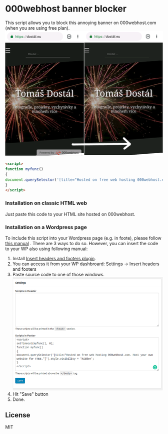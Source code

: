 # 000webhost banner blocker

This script allows you to block this annoying banner on 000webhost.com (when you are using free plan). 
![How it works image](https://github.com/tomas-dostal/000webhost_banner_blocker/raw/master/how_it_works.png)



```html
<script>
function myfunc()
{
document.querySelector('[title="Hosted on free web hosting 000webhost.com. Host your own website for FREE."]').style.visibility = 'hidden';
}
</script>
```


### Installation on classic HTML web

Just paste this code to your HTML site hosted on 000webhost. 

### Installation on a Wordpress page

To include this script into your Wordpress page (e.g. in foote), please follow [this manual](https://www.wpbeginner.com/wp-tutorials/how-to-easily-add-javascript-in-wordpress-pages-or-posts/) . There are 3 ways to do so. However, you can insert the code to your WP also using following manual: 

1) Install [Insert headers and footers plugin](https://wordpress.org/plugins/insert-headers-and-footers/). 
2) You can access it from your WP dashbroard: Settings -> Insert headers and footers 
3) Paste source code to one of those windows. 
![Screenshot from Insert headers and footers plugin ](https://github.com/tomas-dostal/000webhost_banner_blocker/raw/master/use_with_wordpress.png)
4) Hit "Save" button
5) Done.

License
----

MIT


